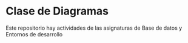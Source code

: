 # Clase de Diagramas
Este repositorio hay actividades de las asignaturas de Base de datos y Entornos de desarrollo
